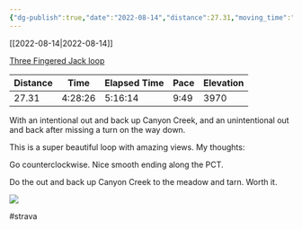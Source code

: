 ```yaml
---
{"dg-publish":true,"date":"2022-08-14","distance":27.31,"moving_time":"4:28:26","elapsed_time":"5:16:14","pace":"9:49","total_elevation_gain":3970,"url":"https://www.strava.com/activities/7639463086","permalink":"/01-personal/strava/2022-08-14-three-fingered-jack-loop/","dgPassFrontmatter":true}
---
```



[[2022-08-14\|2022-08-14]]

[Three Fingered Jack loop](https://www.strava.com/activities/7639463086)

| Distance | Time    | Elapsed Time | Pace | Elevation |
| -------- | ------- | ------------ | ---- | --------- |
| 27.31    | 4:28:26 | 5:16:14      | 9:49 | 3970      |


With an intentional out and back up Canyon Creek, and an unintentional out and back after missing a turn on the way down.

This is a super beautiful loop with amazing views. My thoughts:

Go counterclockwise. Nice smooth ending along the PCT.

Do the out and back up Canyon Creek to the meadow and tarn. Worth it.
    
![](https://dgtzuqphqg23d.cloudfront.net/ii-Y5G6lQFecHhudBSM-JZeLLNUmBhJhSLCACF8DSVs-768x576.jpg)

    

#strava
